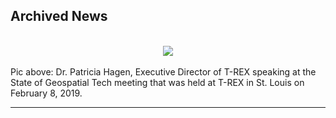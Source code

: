 ## Archived News
<br>
<center><img src="https://cherylhughey.github.io/img/hagen.jpg"></center><br>
Pic above: Dr. Patricia Hagen, Executive Director of T-REX speaking at the State of Geospatial Tech meeting that was held at T-REX in St. Louis on February 8, 2019.
<hr>
 
